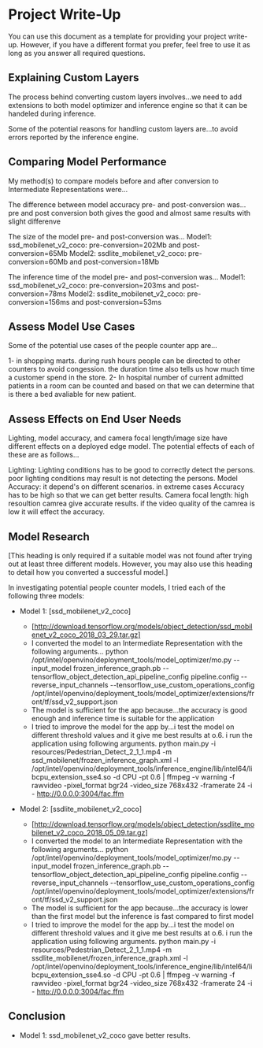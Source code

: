 # Project Write-Up

You can use this document as a template for providing your project write-up. However, if you
have a different format you prefer, feel free to use it as long as you answer all required
questions.

## Explaining Custom Layers

The process behind converting custom layers involves...we need to add extensions to both model optimizer and inference engine so that it can be handeled during inference.

Some of the potential reasons for handling custom layers are...to avoid errors reported by the inference engine.

## Comparing Model Performance

My method(s) to compare models before and after conversion to Intermediate Representations
were...

The difference between model accuracy pre- and post-conversion was...
pre and post conversion both gives the good and almost same results with slight differenve

The size of the model pre- and post-conversion was...
Model1: ssd_mobilenet_v2_coco: pre-conversion=202Mb and post-conversion=65Mb
Model2: ssdlite_mobilenet_v2_coco: pre-conversion=60Mb and post-conversion=18Mb

The inference time of the model pre- and post-conversion was...
Model1: ssd_mobilenet_v2_coco: pre-conversion=203ms and post-conversion=78ms
Model2: ssdlite_mobilenet_v2_coco: pre-conversion=156ms and post-conversion=53ms

## Assess Model Use Cases

Some of the potential use cases of the people counter app are...

1- in shopping marts. during rush hours people can be directed to other counters to avoid congession. the duration time also tells us how much time a customer spend in the store.
2- In hospital number of current admitted patients in a room can be counted and based on that we can determine that is there a bed avaliable for new patient.

## Assess Effects on End User Needs

Lighting, model accuracy, and camera focal length/image size have different effects on a
deployed edge model. The potential effects of each of these are as follows...

Lighting: Lighting conditions has to be good to correctly detect the persons. poor lighting conditions may result is not detecting the persons.
Model Accuracy: it depend's on different scenarios. in extreme cases Accuracy has to be high so that we can get better results.
Camera focal length: high resoultion camrea give accurate results. if the video quality of the camrea is low it will effect the accuracy.

## Model Research

[This heading is only required if a suitable model was not found after trying out at least three
different models. However, you may also use this heading to detail how you converted 
a successful model.]

In investigating potential people counter models, I tried each of the following three models:

- Model 1: [ssd_mobilenet_v2_coco]
  - [http://download.tensorflow.org/models/object_detection/ssd_mobilenet_v2_coco_2018_03_29.tar.gz]
  - I converted the model to an Intermediate Representation with the following arguments...
  python /opt/intel/openvino/deployment_tools/model_optimizer/mo.py --input_model frozen_inference_graph.pb --tensorflow_object_detection_api_pipeline_config pipeline.config --reverse_input_channels --tensorflow_use_custom_operations_config /opt/intel/openvino/deployment_tools/model_optimizer/extensions/front/tf/ssd_v2_support.json
  - The model is sufficient for the app because...the accuracy is good enough and inference time is suitable for the application
  - I tried to improve the model for the app by...i test the model on different threshold values and it give me best results at o.6. i run the application using following arguments.
  python main.py -i resources/Pedestrian_Detect_2_1_1.mp4 -m ssd_mobilenet/frozen_inference_graph.xml -l /opt/intel/openvino/deployment_tools/inference_engine/lib/intel64/libcpu_extension_sse4.so -d CPU -pt 0.6 | ffmpeg -v warning -f rawvideo -pixel_format bgr24 -video_size 768x432 -framerate 24 -i - http://0.0.0.0:3004/fac.ffm
  
- Model 2: [ssdlite_mobilenet_v2_coco]
  - [http://download.tensorflow.org/models/object_detection/ssdlite_mobilenet_v2_coco_2018_05_09.tar.gz]
  - I converted the model to an Intermediate Representation with the following arguments...
  python /opt/intel/openvino/deployment_tools/model_optimizer/mo.py --input_model frozen_inference_graph.pb --tensorflow_object_detection_api_pipeline_config pipeline.config --reverse_input_channels --tensorflow_use_custom_operations_config /opt/intel/openvino/deployment_tools/model_optimizer/extensions/front/tf/ssd_v2_support.json
  - The model is sufficient for the app because...the accuracy is lower than the first model but the inference is fast compared to first model
  - I tried to improve the model for the app by...i test the model on different threshold values and it give me best results at o.6. i run the application using following arguments.
  python main.py -i resources/Pedestrian_Detect_2_1_1.mp4 -m ssdlite_mobilenet/frozen_inference_graph.xml -l /opt/intel/openvino/deployment_tools/inference_engine/lib/intel64/libcpu_extension_sse4.so -d CPU -pt 0.6 | ffmpeg -v warning -f rawvideo -pixel_format bgr24 -video_size 768x432 -framerate 24 -i - http://0.0.0.0:3004/fac.ffm
  
## Conclusion
  - Model 1: ssd_mobilenet_v2_coco gave better results.